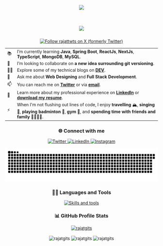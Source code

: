 <div align="center">
  <img src="https://capsule-render.vercel.app/api?type=waving&height=280&color=gradient&text=Hi%20there,%20I'm%20Rajat%20🐼&fontSize=50&animation=fadeIn">
</div>

<h1 align="center">
  <a align="center" href="https://github.com/DenverCoder1/readme-typing-svg"><img src="https://readme-typing-svg.demolab.com?font=IBM+Plex+Sans&weight=600&size=28&pause=1000&color=FFFFFF&center=true&vCenter=true&width=435&lines=Welcome+to+my+GitHub+Profile!;I'm+a+Full+Stack+Developer" /></a>
</h1>

<div align="center"><a href="https://twitter.com/rajattwts" target="blank"><img src="https://img.shields.io/twitter/follow/rajattwts?style=social&logo=x" alt="Follow rajattwts on X (formerly Twitter)" /></a></div>

<table border="0">
    <!-- <tr>
        <td>👔</td>
        <td>I’m currently employed at <b><a href="https://www.servicenow.com/" target="_blank">ServiceNow at Hyderabad</a></b>.</td>
    </tr> -->
    <tr>
        <td>📚</td>
        <td>I’m currently learning <b>Java</b>, <b>Spring Boot</b>, <b>ReactJs</b>, <b>NextJs</b>, <b>TypeScript</b>, <b>MongoDB</b>, <b>MySQL</b>.</td>
    </tr>
    <tr>
        <td>👯</td>
        <td>I’m looking to collaborate on <b>a new idea surrounding git versioning</b>.</td>
    </tr>
    <tr>
        <td>✍🏻</td>
        <td>Explore some of my technical blogs on <b><a href="https://dev.to/rajatblogs/" target="_blank">DEV</a></b>.</td>
    </tr>
    <tr>
        <td>💬</td>
        <td>Ask me about <b>Web Designing</b> and <b>Full Stack Development</b>.</td>
    </tr>
    <tr>
        <td>📫</td>
        <td>You can reach me on <b><a href="https://twitter.com/rajattwts" target="_blank">Twitter</a></b> or via <b><a href="mailto:rajatrajemails@gmail.com" target="_blank">email</a></b>.</td>
    </tr>
    <tr>
        <td>📄</td>
        <td>Learn more about my professional experience on <b><a href="https://www.linkedin.com/in/rajatlinks" target="_blank">LinkedIn</a></b> or <b><a href="https://github.com/rajatgits/rajatgits/raw/master/Rajat_Raj_Resume.pdf">download my resume</a></b>.</td>
    </tr>
    <tr>
        <td>⚡</td>
        <td>When I'm not flushing out lines of code, I enjoy <b>travelling</b> 🏔, <b>singing</b> 🎤, <b>playing badminton</b> 🏸, <b>gym</b> 💪, and <b>spending time with friends and family</b> 👨‍👩‍👧‍👦.</td>
    </tr>
</table>

<h3 align="center">🌐 Connect with me</h3>
<p align="center">
    <a href="https://twitter.com/rajattwts" target="blank"">
        <img src="https://skillicons.dev/icons?i=twitter" alt="Twitter"/>
    </a>
    <a href="https://linkedin.com/in/rajatlinks" target="blank">
        <img src="https://skillicons.dev/icons?i=linkedin" alt="LinkedIn"/>
    </a>
    <a href="https://instagram.com/rajat.igs" target="blank"">
        <img src="https://skillicons.dev/icons?i=instagram" alt="Instagram"/>
    </a>
</p>

<picture>
  <source media="(prefers-color-scheme: dark)" srcset="https://raw.githubusercontent.com/rajatgits/rajatgits/output/github-contribution-grid-snake-dark.svg">
  <source media="(prefers-color-scheme: light)" srcset="https://raw.githubusercontent.com/rajatgits/rajatgits/output/github-contribution-grid-snake.svg">
  <img alt="github contribution grid snake animation" src="https://raw.githubusercontent.com/rajatgits/rajatgits/output/github-contribution-grid-snake.svg">
</picture>

<h3 align="center">👨‍💻 Languages and Tools</h3>
<p align="center">
  <a href="https://skillicons.dev">
    <img src="https://skillicons.dev/icons?i=java,html,css,tailwindcss,sass,javascript,typescript,spring,maven,react,redux,nextjs,docker,git,github,mongodb,mysql,prisma,expressjs,gcp,vscode,idea,vercel" alt="Skills and tools"/>
  </a>
</p>

<h3 align="center">📊 GitHub Profile Stats</h3>
<div align="center">
    <a href="#">
        <img src="https://komarev.com/ghpvc/?username=rajatgits&label=Profile%20views&color=0e75b6&style=flat" alt="rajatgits" />
    </a>
</div>&nbsp;<br />

<div align="center">
 <img src="https://github-readme-stats.vercel.app/api/top-langs?username=rajatgits&show_icons=true&locale=en&layout=compact&theme=dracula&hide_border=true" alt="rajatgits" width="33%" height="100px"/> 
 <img src="https://github-readme-stats.vercel.app/api?username=rajatgits&show_icons=true&locale=en&theme=dracula&hide_border=true" alt="rajatgits" width="33%" height="100px"/>  
 <img src="https://github-readme-streak-stats.herokuapp.com/?user=rajatgits&theme=dracula&hide_border=true" alt="rajatgits" width="33%" height="100px"/>
</div>
